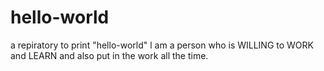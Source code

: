 # hello-world
a repiratory to print "hello-world"
l am a person who is WILLING to WORK and LEARN and also put in the work all the time.
